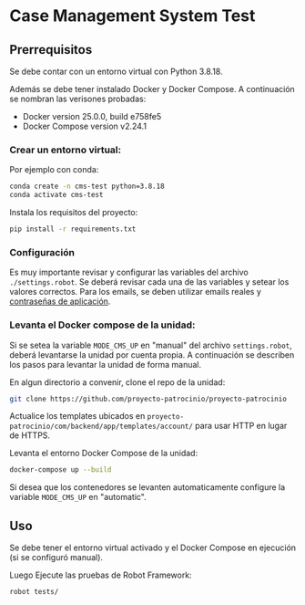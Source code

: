 # Case Management System Test

## Prerrequisitos


Se debe contar con un entorno virtual con Python 3.8.18.


Además se debe tener instalado Docker y Docker Compose.
A continuación se nombran las verisones probadas:
* Docker version 25.0.0, build e758fe5
* Docker Compose version v2.24.1


### Crear un entorno virtual:
Por ejemplo con conda:
```bash
conda create -n cms-test python=3.8.18
conda activate cms-test
```


Instala los requisitos del proyecto:
```bash
pip install -r requirements.txt
```
### Configuración
Es muy importante revisar y configurar las variables del archivo `./settings.robot`. Se deberá revisar cada una de las variables y setear los valores correctos.
Para los emails, se deben utilizar emails reales y [contraseñas de aplicación](https://support.google.com/accounts/answer/185833?hl=es-419).


### Levanta el Docker compose de la unidad:
Si se setea la variable `MODE_CMS_UP` en "manual" del archivo `settings.robot`, deberá levantarse la unidad por cuenta propia. A continuación se describen los pasos para levantar la unidad de forma manual.

En algun directorio a convenir, clone el repo de la unidad:
```bash
git clone https://github.com/proyecto-patrocinio/proyecto-patrocinio
```
Actualice los templates ubicados en `proyecto-patrocinio/com/backend/app/templates/account/` para usar HTTP en lugar de HTTPS.

Levanta el entorno Docker Compose de la unidad:
```bash
docker-compose up --build
```

Si desea que los contenedores se levanten automaticamente configure la variable `MODE_CMS_UP` en "automatic".
## Uso
Se debe tener el entorno virtual activado y el Docker Compose en ejecución (si se configuró manual).

Luego Ejecute las pruebas de Robot Framework:
```bash
robot tests/
```
